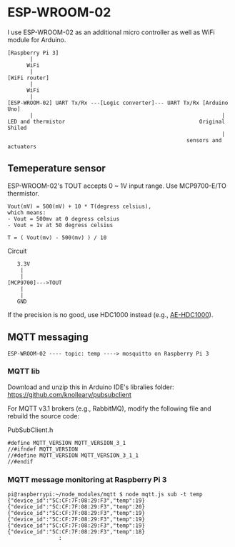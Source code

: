 # ESP-WROOM-02

I use ESP-WROOM-02 as an additional micro controller as well as WiFi module for Arduino.

```
[Raspberry Pi 3]
       |
      WiFi
       |
[WiFi router]
       |
      WiFi
       |
[ESP-WROOM-02] UART Tx/Rx ---[Logic converter]--- UART Tx/Rx [Arduino Uno]
       |                                                           |
LED and thermistor                                          Original Shiled
                                                                   |
                                                        sensors and actuators

```
## Temeperature sensor

ESP-WROOM-02's TOUT accepts 0 ~ 1V input range. Use MCP9700-E/TO thermistor.

```
Vout(mV) = 500(mV) + 10 * T(degress celsius),
which means:
- Vout = 500mv at 0 degress celsius
- Vout = 1v at 50 degress celsius

T = ( Vout(mv) - 500(mv) ) / 10
```

Circuit
```
   3.3V
    |
    |
[MCP9700]--->TOUT 
    |
    |
   GND
```

If the precision is no good, use HDC1000 instead (e.g., [AE-HDC1000](http://akizukidenshi.com/catalog/g/gM-08775/)).
   
## MQTT messaging

```
ESP-WROOM-02 ---- topic: temp ----> mosquitto on Raspberry Pi 3
```

### MQTT lib

Download and unzip this in Arduino IDE's libralies folder:
https://github.com/knolleary/pubsubclient

For MQTT v3.1 brokers (e.g., RabbitMQ), modify the following file and rebuild the source code:

PubSubClient.h
```
#define MQTT_VERSION MQTT_VERSION_3_1
//#ifndef MQTT_VERSION
//#define MQTT_VERSION MQTT_VERSION_3_1_1
//#endif
```

### MQTT message monitoring at Raspberry Pi 3

```
pi@raspberrypi:~/node_modules/mqtt $ node mqtt.js sub -t temp
{"device_id":"5C:CF:7F:08:29:F3","temp":19}
{"device_id":"5C:CF:7F:08:29:F3","temp":20}
{"device_id":"5C:CF:7F:08:29:F3","temp":19}
{"device_id":"5C:CF:7F:08:29:F3","temp":19}
{"device_id":"5C:CF:7F:08:29:F3","temp":19}
{"device_id":"5C:CF:7F:08:29:F3","temp":18}
                :
```
